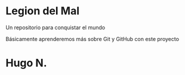 # Legion del Mal
Un repositorio para conquistar el mundo

Básicamente aprenderemos más sobre Git y GitHub con este proyecto


# Hugo N.